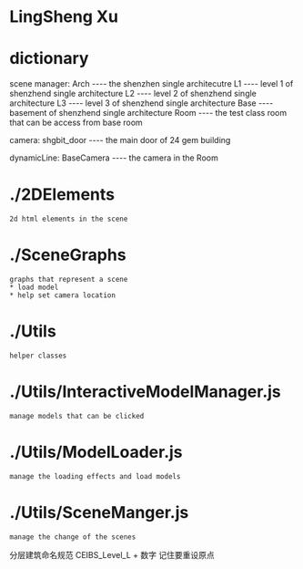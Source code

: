 # LingSheng Xu

# dictionary

scene manager:
Arch ---- the shenzhen single architecutre
L1 ---- level 1 of shenzhend single architecture
L2 ---- level 2 of shenzhend single architecture
L3 ---- level 3 of shenzhend single architecture
Base ---- basement of shenzhend single architecture
Room ---- the test class room that can be access from base room

camera:
shgbit_door ---- the main door of 24 gem building

dynamicLine:
BaseCamera ---- the camera in the Room

# ./2DElements  
    2d html elements in the scene


# ./SceneGraphs
    graphs that represent a scene
    * load model
    * help set camera location


# ./Utils
    helper classes

# ./Utils/InteractiveModelManager.js
    manage models that can be clicked

# ./Utils/ModelLoader.js
    manage the loading effects and load models

# ./Utils/SceneManger.js
    manage the change of the scenes

分层建筑命名规范
CEIBS_Level_L + 数字
记住要重设原点
